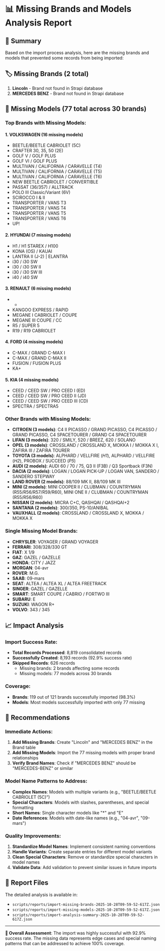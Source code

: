 # 📊 Missing Brands and Models Analysis Report

## 🎯 **Summary**

Based on the import process analysis, here are the missing brands and models that prevented some records from being imported:

## 🏷️ **Missing Brands (2 total)**

1. **Lincoln** - Brand not found in Strapi database
2. **MERCEDES BENZ** - Brand not found in Strapi database

## 🚗 **Missing Models (77 total across 30 brands)**

### **Top Brands with Missing Models:**

#### **1. VOLKSWAGEN (16 missing models)**
- BEETLE/BEETLE CABRIOLET (5C)
- CRAFTER 30, 35, 50 (2E)
- GOLF V / GOLF PLUS
- GOLF VI / GOLF PLUS
- MULTIVAN / CALIFORNIA / CARAVELLE (T4)
- MULTIVAN / CALIFORNIA / CARAVELLE (T5)
- MULTIVAN / CALIFORNIA / CARAVELLE (T6)
- NEW BEETLE CABRIOLET / CONVERTIBLE
- PASSAT (36/357) / ALLTRACK
- POLO III Classic/Variant (6V)
- SCIROCCO I & II
- TRANSPORTER / VANS T3
- TRANSPORTER / VANS T4
- TRANSPORTER / VANS T5
- TRANSPORTER / VANS T6
- UP!

#### **2. HYUNDAI (7 missing models)**
- H1 / H1 STAREX / H100
- KONA (OS) / KAUAI
- LANTRA II (J-2) | ELANTRA
- i30 / i30 SW
- i30 / i30 SW II
- i30 / i30 SW III
- i40 / i40 SW

#### **3. RENAULT (6 missing models)**
- *
- KANGOO EXPRESS / RAPID
- MEGANE I CABRIOLET / COUPE
- MEGANE III COUPE / CC
- R5 / SUPER 5
- R19 / R19 CABRIOLET

#### **4. FORD (4 missing models)**
- C-MAX / GRAND C-MAX I
- C-MAX / GRAND C-MAX II
- FUSION / FUSION PLUS
- KA+

#### **5. KIA (4 missing models)**
- CEED / CEED SW / PRO CEED I (ED)
- CEED / CEED SW / PRO CEED II (JD)
- CEED / CEED SW / PRO CEED III (CD)
- SPECTRA / SPECTRA5

### **Other Brands with Missing Models:**

- **CITROEN (3 models)**: C4 II PICASSO / GRAND PICASSO, C4 PICASSO / GRAND PICASSO, C4 SPACETOURER / GRAND C4 SPACETOURER
- **LIFAN (3 models)**: 320 / SMILY, 520 / BREEZ, 620 / SOLANO
- **OPEL (3 models)**: CROSSLAND / CROSSLAND X, MOKKA I / MOKKA X I, ZAFIRA III / ZAFIRA TOURER
- **TOYOTA (3 models)**: ALPHARD / VELLFIRE (_H1_), ALPHARD / VELLFIRE (_H2_), PROBOX / SUCCEED (_P5_)
- **AUDI (2 models)**: AUDI 60 / 70 / 75, Q3 II (F3B) / Q3 Sportback (F3N)
- **DACIA (2 models)**: LOGAN / LOGAN PICK-UP / LOGAN VAN, SANDERO / SANDERO STEPWAY
- **LAND ROVER (2 models)**: 88/109 MK II, 88/109 MK III
- **MINI (2 models)**: MINI COOPER II / CLUBMAN / COUNTRYMAN (R55/R56/R57/R59/R60), MINI ONE II / CLUBMAN / COUNTRYMAN (R55/R56/R60)
- **NISSAN (2 models)**: MICRA C+C, QASHQAI / QASHQAI+2
- **SANTANA (2 models)**: 300/350, PS-10/ANIBAL
- **VAUXHALL (2 models)**: CROSSLAND / CROSSLAND X, MOKKA / MOKKA X

### **Single Missing Model Brands:**
- **CHRYSLER**: VOYAGER / GRAND VOYAGER
- **FERRARI**: 308/328/330 GT
- **FIAT**: X 1/9
- **GAZ**: GAZEL / GAZELLE
- **HONDA**: CITY / JAZZ
- **MORGAN**: 04-avr
- **ROVER**: M.G.
- **SAAB**: 09-mars
- **SEAT**: ALTEA / ALTEA XL / ALTEA FREETRACK
- **SINGER**: GAZEL / GAZELLE
- **SMART**: SMART COUPE / CABRIO / FORTWO III
- **SUBARU**: E
- **SUZUKI**: WAGON R+
- **VOLVO**: 343 / 345

## 📈 **Impact Analysis**

### **Import Success Rate:**
- **Total Records Processed**: 8,819 consolidated records
- **Successfully Created**: 8,193 records (92.9% success rate)
- **Skipped Records**: 626 records
  - Missing brands: 2 brands affecting some records
  - Missing models: 77 models across 30 brands

### **Coverage:**
- **Brands**: 119 out of 121 brands successfully imported (98.3%)
- **Models**: Most models successfully imported with only 77 missing

## 🔧 **Recommendations**

### **Immediate Actions:**
1. **Add Missing Brands**: Create "Lincoln" and "MERCEDES BENZ" in the Brand table
2. **Add Missing Models**: Import the 77 missing models with proper brand relationships
3. **Verify Brand Names**: Check if "MERCEDES BENZ" should be "MERCEDES-BENZ" or similar

### **Model Name Patterns to Address:**
- **Complex Names**: Models with multiple variants (e.g., "BEETLE/BEETLE CABRIOLET (5C)")
- **Special Characters**: Models with slashes, parentheses, and special formatting
- **Short Names**: Single character models like "*" and "E"
- **Date References**: Models with date-like names (e.g., "04-avr", "09-mars")

### **Quality Improvements:**
1. **Standardize Model Names**: Implement consistent naming conventions
2. **Handle Variants**: Create separate entries for different model variants
3. **Clean Special Characters**: Remove or standardize special characters in model names
4. **Validate Data**: Add validation to prevent similar issues in future imports

## 📁 **Report Files**

The detailed analysis is available in:
- `scripts/reports/import-missing-brands-2025-10-28T09-59-52-617Z.json`
- `scripts/reports/import-missing-models-2025-10-28T09-59-52-617Z.json`
- `scripts/reports/import-analysis-summary-2025-10-28T09-59-52-617Z.json`

---

**🎉 Overall Assessment**: The import was highly successful with 92.9% success rate. The missing data represents edge cases and special naming patterns that can be addressed to achieve 100% coverage.
